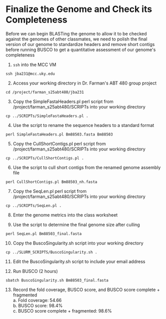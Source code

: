 # Finalize the Genome and Check its Completeness

Before we can begin BLASTing the genome to allow it to be checked against the genomes of other classmates, we need to polish the final version of our genome to standardize headers and remove short contigs before running BUSCO to get a quantitative assessment of our genome's completeness

1. `ssh` into the MCC VM

```
ssh jba231@mcc.uky.edu
```

2. Access your working directory in Dr. Farman's ABT 480 group project

```
cd /project/farman_s25abt480/jba231
```

3. Copy the SimpleFastaHeaders.pl perl script from /project/farman_s25abt480/SCRIPTs into your working directory

```
cp ../SCRIPTs/SimpleFastaHeaders.pl .
```

4. Use the script to rename the sequence headers to a standard format

```
perl SimpleFastaHeaders.pl Bm88503.fasta Bm88503
```

5. Copy the CullShortContigs.pl perl script from /project/farman_s25abt480/SCRIPTs into your working directory

```
cp ../SCRIPTs/CullShortContigs.pl .
```

6. Use the script to cull short contigs from the renamed genome assembly file

```
perl CullShortContigs.pl Bm88503_nh.fasta
```

7. Copy the SeqLen.pl perl script from /project/farman_s25abt480/SCRIPTs into your working directory

```
cp ../SCRIPTs/SeqLen.pl .
```

8. Enter the genome metrics into the class worksheet

9. Use the script to determine the final genome size after culling

```
perl SeqLen.pl Bm88503_final.fasta
```

10. Copy the BuscoSingularity.sh script into your working directory

```
cp ../SLURM_SCRIPTS/BuscoSingularity.sh .
```

11. Edit the BuscoSingularity.sh script to include your email address

12. Run BUSCO (2 hours)

```
sbatch BuscoSingularity.sh Bm88503_final.fasta
```

13. Record the fold coverage, BUSCO score, and BUSCO score complete + fragmented  
    a. Fold coverage: 54.66  
    b. BUSCO score: 98.4%  
    c. BUSCO score complete + fragmented: 98.6%
